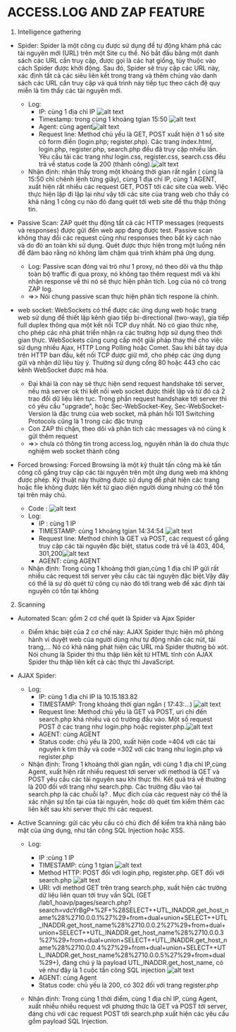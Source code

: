 # ACCESS.LOG AND ZAP FEATURE

1. Intelligence gathering 
- Spider: Spider là một công cụ được sử dụng để tự động khám phá các tài nguyên mới (URL) trên một Site cụ thể. Nó bắt đầu bằng một danh sách các URL cần truy cập, được gọi là các hạt giống, tùy thuộc vào cách Spider được khởi động. Sau đó, Spider sẽ truy cập các URL này, xác định tất cả các siêu liên kết trong trang và thêm chúng vào danh sách các URL cần truy cập và quá trình này tiếp tục theo cách đệ quy miễn là tìm thấy các tài nguyên mới.
    + Log: 
        + IP: cùng 1 địa chỉ IP ![alt text](image-30.png)
        + Timestamp: trong cùng 1 khoảng tgian 15:50
        ![alt text](image-31.png)
        + Agent: cùng agent![alt text](image-32.png)
        + Request line: Method chủ yếu là GET, POST xuất hiện ở 1 số site có form điền (login.php; register.php). Các trang index.html, login.php, register.php, search.php đều đã truy cập nhiều lần. Yêu cầu tải các trang như login.css, register.css, search.css đều trả về status code là 200 (thành công).![alt text](image-33.png)
    -  Nhận định: nhận thấy trong một khoảng thời gian rất ngắn ( cùng là 15:50 chỉ chênh lệnh từng giây), cùng 1 địa chỉ IP, cùng 1 AGENT, xuất hiện rất nhiều các request GET, POST tới các site của web. Việc thực hiện lặp đi lặp lại như vậy tới các site của trang web cho thấy có khả năng 1 công cụ nào đó đang quét tới web site để thu thập thông tin. 

    
- Passive Scan: ZAP quét thụ động tất cả các HTTP messages (requests và responses) được gửi đến web app đang được test. Passive scan không thay đổi các request cũng như responses theo bất kỳ cách nào và do đó an toàn khi sử dụng. Quét được thực hiện trong một luồng nền để đảm bảo rằng nó không làm chậm quá trình khám phá ứng dụng.

    + Log: Passive scan đóng vai trò như 1 proxy, nó  theo dõi và thu thập toàn bộ traffic đi qua proxy, nó không tạo thêm request mới và khi nhận response về thì nó sẽ thực hiện phân tích. Log của nó có trong ZAP log. 
    + =>> Nói chung passive scan thực hiện phân tích respone là chính. 

- web socket: WebSockets có thể được các ứng dụng web hoặc trang web sử dụng để thiết lập kênh giao tiếp bi-directional (two-way), gia tiếp full duplex thông qua một kết nối TCP duy nhất. Nó có giao thức nhẹ, cho phép các nhà phát triển nhận ra các trường hợp sử dụng theo thời gian thực. WebSockets cũng cung cấp một giải pháp thay thế cho việc sử dụng nhiều Ajax, HTTP Long Polling hoặc Comet. Sau khi bắt tay dựa trên HTTP ban đầu, kết nối TCP được giữ mở, cho phép các ứng dụng gửi và nhận dữ liệu tùy ý. Thường sử dụng cổng 80 hoặc 443 cho các kênh WebSocket được mã hóa.
    + Đại khái là con này sẽ thực hiện send request handshake tới server, nếu mà server ok thì kết nối web socket được thiết lập và từ đó cả 2 trao đổi dữ liệu liên tục. Trong phần request handshake tới server thì có yêu cầu "upgrade", hoặc Sec-WebSocket-Key, Sec-WebSocket-Version là đặc trưng của web socket, mã phản hồi 101 Switching Protocols cũng là 1 trong các đặc trưng
    +  Con ZAP thì chặn, theo dõi và phân tích các messages và nó cũng k gửi thêm request 
    + =>> chưa có thông tin trong access.log, nguyên nhân là do chưa thực nghiệm web socket thành công

- Forced browsing: Forced Browsing là một kỹ thuật tấn công mà kẻ tấn công cố gắng truy cập các tài nguyên trên một ứng dụng web mà không được phép. Kỹ thuật này thường được sử dụng để phát hiện các trang hoặc file không được liên kết từ giao diện người dùng nhưng có thể tồn tại trên máy chủ. 
    + Code : ![alt text](image-20.png)
    + Log: 
        + IP : cùng 1 IP
        + TIMESTAMP: cùng 1 khoảng tgian 14:34:54 
        ![alt text](image-34.png)
        + Request line: Method chính là GET và POST, các request cố gắng truy cập các tài nguyên đặc biệt, status code trả về là 403, 404, 301,200![alt text](image-35.png)
        + AGENT: cùng AGENT
    + Nhận định: Trong cùng 1 khoảng thời gian,cùng 1 địa chỉ IP gửi rất nhiều các request tới server yêu cầu các tài nguyên đặc biệt.Vậy đây có thể là sự dò quét từ công cụ nào đó tới trang web để xác định tài nguyên có tồn tại không 

2. Scanning
- Automated Scan: gồm 2 cơ chế quét là Spider và Ajax Spider
    + Điểm khác biệt của 2 cơ chế này: AJAX Spider thực hiện mô phỏng hành vi duyệt web của người dùng như tự động nhấn các nút, tải trang,... Nó có khả năng phát hiện các URL mà Spider thường bỏ xót. Nói chung là Spider thì thu thập liên kết từ HTML tĩnh còn AJAX Spider thu thập liên kết cả các thực thi JavaScript.
- AJAX Spider: 
    + Log; 
        + IP: cùng 1 địa chỉ IP là 10.15.183.82
        + TIMESTAMP: Trong khoảng thời gian ngắn ( 17:43:...)
        ![alt text](image-37.png)
        + Request line: Method chủ yếu là GET và POST, uri chỉ đến search.php khá nhiều và có trường đầu vào. Một số request POST ở các trang như login.php hoặc register.php.![alt text](image-36.png)
        + AGENT: cùng AGENT
        + Status code: chủ yếu là 200, xuất hiện code =404 với các tài nguyên k tìm thấy và code =302 với các trang như login.php và register.php
    + Nhận định: Trong 1 khoảng thời gian ngắn, với cùng 1 địa chỉ IP,cùng Agent, xuất hiện rất nhiều request tới server với method là GET và POST yêu cầu các tài nguyên sau khi thực thi. Kết quả trả về thường là 200 đối với trang như search.php. Các trường đầu vào tại search.php là các chuỗi lạ? . Mục đích của các request này có thể là xác nhận sự tồn tại của tài nguyên, hoặc dò quét tìm kiếm thêm các liên kết sau khi server thực thi các request.

- Active Scanning: gửi các yêu cầu có chủ đích để kiểm tra khả năng bảo mật của ứng dụng, như tấn công SQL Injection hoặc XSS.
    + Log: 
    
        + IP :cùng 1 IP
        + TIMESTAMP: cùng 1 tgian
        ![alt text](image-40.png)
        + Method HTTP: POST đối với login.php, register.php. GET đối với search.php
        ![alt text](image-39.png)
        + URI: với method GET trên trang search.php, xuất hiện các trường dữ liệu liên quan tới truy vấn SQL (GET /lab1_hoavp/pages/search.php?search=vdcYrBgP+%2F+%28SELECT++UTL_INADDR.get_host_name%28%2710.0.0.1%27%29+from+dual+union+SELECT++UTL_INADDR.get_host_name%28%2710.0.0.2%27%29+from+dual+union+SELECT++UTL_INADDR.get_host_name%28%2710.0.0.3%27%29+from+dual+union+SELECT++UTL_INADDR.get_host_name%28%2710.0.0.4%27%29+from+dual+union+SELECT++UTL_INADDR.get_host_name%28%2710.0.0.5%27%29+from+dual%29+), đáng chú ý là payload UTL_INADDR.get_host_name, có vẻ như đây là 1 cuộc tấn công SQL injection
        ![alt text](image-41.png)
        + AGENT: cùng Agent
        + Status code: chủ yếu là 200, có 302 đối với trang register.php
    + Nhận định: Trong cùng 1 thời điểm, cùng 1 địa chỉ IP, cùng Agent, xuất nhiều nhiều request với phương thức là GET và POST tới server, đáng chú với các request POST tới search.php xuất hiện các yêu cầu gồm payload SQL Injection. 